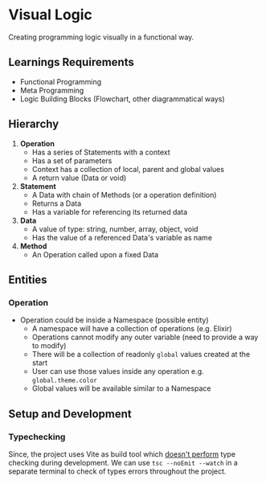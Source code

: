 # Visual Logic

Creating programming logic visually in a functional way.

## Learnings Requirements

- Functional Programming 
- Meta Programming
- Logic Building Blocks (Flowchart, other diagrammatical ways)

## Hierarchy
  
1. **Operation**
   - Has a series of Statements with a context
   - Has a set of parameters
   - Context has a collection of local, parent and global values
   - A return value (Data or void)
2. **Statement**
   - A Data with chain of Methods (or a operation definition)
   - Returns a Data
   - Has a variable for referencing its returned data
3. **Data**
   - A value of type: string, number, array, object, void
   - Has the value of a referenced Data's variable as name 
4. **Method** 
   - An Operation called upon a fixed Data


## Entities
### Operation
- Operation could be inside a Namespace (possible entity)
  - A namespace will have a collection of operations (e.g. Elixir)
  - Operations cannot modify any outer variable (need to provide a way to modify)
  - There will be a collection of readonly `global` values created at the start
  - User can use those values inside any operation e.g. `global.theme.color`
  - Global values will be available similar to a Namespace


## Setup and Development

### Typechecking
Since, the project uses Vite as build tool which [doesn't perform](https://vitejs.dev/guide/features.html#transpile-only) type checking during development. We can use `tsc --noEmit --watch` in a separate terminal to check of types errors throughout the project.